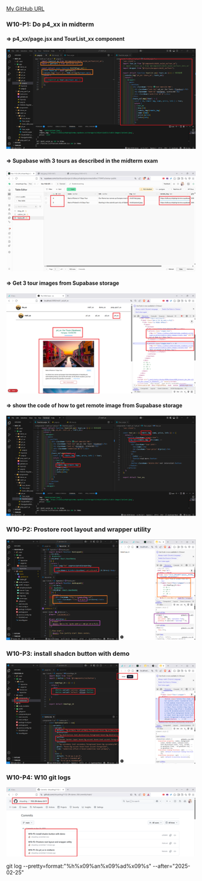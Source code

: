[My GitHub URL](https://github.com/shiuanling/1132-2N-demo-24.git)

### W10-P1: Do p4_xx in midterm
 
#### => p4_xx/page.jsx and TourList_xx component
 
![](w10-p1-1.png)
 
#### => Supabase with 3 tours as described in the midterm exam
 
![](w10-p1-2.png)
 
#### => Get 3 tour images from Supabase storage
 
![](w10-p1-3.png)
 
#### => show the code of how to get remote image from Supabase storage
 
![](w10-p1-4.png)

### W10-P2: Prostore root layout and wrapper utility
![](w10-p2.png)

### W10-P3: install shadcn button with demo
![](w10-p3.png)

### W10-P4: W10 git logs
![](w10-p4.png)

git log --pretty=format:"%h%x09%an%x09%ad%x09%s" --after="2025-02-25"